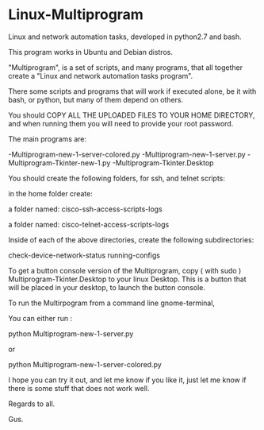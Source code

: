# Linux-Multiprogram
Linux and network automation tasks, developed in python2.7 and bash.

This program works in Ubuntu and Debian distros.

"Multiprogram", is a set of scripts, and many programs, that all together create a "Linux and network automation
tasks program".

There some scripts and programs that will work if executed alone, be it with bash, or python,
but many of them depend on others.

You should COPY ALL THE UPLOADED FILES TO YOUR HOME DIRECTORY, and when running them you will need to provide your 
root password.

The main programs are: 

-Multiprogram-new-1-server-colored.py
-Multiprogram-new-1-server.py
-Multiprogram-Tkinter-new-1.py
-Multiprogram-Tkinter.Desktop

You should create the following folders, for ssh, and telnet scripts:

in the home folder create:

a folder named: cisco-ssh-access-scripts-logs

a folder named: cisco-telnet-access-scripts-logs

Inside of each of the above directories, create the following subdirectories:

check-device-network-status
running-configs


To get a button console version of the Multiprogram, copy ( with sudo )  Multiprogram-Tkinter.Desktop to your linux Desktop.
This is a button that will be placed in your desktop, to launch the button console.

To run the Multirpogram from a command line gnome-terminal,

You can either run :

python Multiprogram-new-1-server.py

or

python Multiprogram-new-1-server-colored.py




I hope you can try it out, and let me know if you like it, just let me know if there is some stuff that does not work well.

Regards to all.

Gus.
